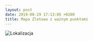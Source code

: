 ```yaml
---
layout: post
date: 2019-08-29 17:13:05 +0200
title: Mapa Zlotowa z ważnym punktami 
---
```

<p><img src="https://i.imgur.com/KXNHeyY.jpg" alt="Lokalizacja" /></p>
